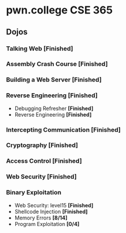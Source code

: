 # pwn.college CSE 365
## Dojos
### Talking Web **[Finished]**
### Assembly Crash Course **[Finished]**
### Building a Web Server **[Finished]**
### Reverse Engineering **[Finished]**
- Debugging Refresher **[Finished]**
- Reverse Engineering **[Finished]**
### Intercepting Communication **[Finished]**
### Cryptography **[Finished]**
### Access Control **[Finished]**
### Web Security **[Finished]**
### Binary Exploitation
- Web Security: level15 **[Finished]**
- Shellcode Injection **[Finished]**
- Memory Errors **[8/14]**
- Program Exploitation **[0/4]**

